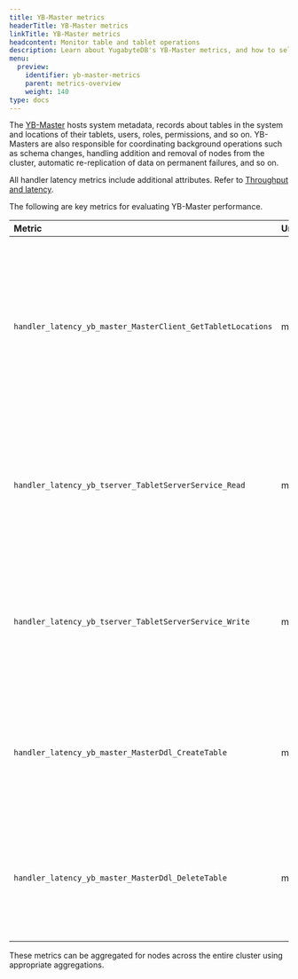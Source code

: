 ```yaml
---
title: YB-Master metrics
headerTitle: YB-Master metrics
linkTitle: YB-Master metrics
headcontent: Monitor table and tablet operations
description: Learn about YugabyteDB's YB-Master metrics, and how to select and use the metrics.
menu:
  preview:
    identifier: yb-master-metrics
    parent: metrics-overview
    weight: 140
type: docs
---
```


The [YB-Master](../../../architecture/concepts/yb-master/) hosts system metadata, records about tables in the system and locations of their tablets, users, roles, permissions, and so on. YB-Masters are also responsible for coordinating background operations such as schema changes, handling addition and removal of nodes from the cluster, automatic re-replication of data on permanent failures, and so on.

All handler latency metrics include additional attributes. Refer to [Throughput and latency](../throughput/).

The following are key metrics for evaluating YB-Master performance.

| Metric | Unit | Type | Description |
| :--- | :--- | :--- | :--- |
| `handler_latency_yb_master_MasterClient_GetTabletLocations` | microseconds | counter | Time spent on fetching the replicas from the master servers. This metric includes the number of times the locations of the replicas are fetched from the master server.
| `handler_latency_yb_tserver_TabletServerService_Read` | microseconds | counter | Time to read the PostgreSQL system tables (during DDL). This metric includes the count or number of reads.
| `handler_latency_yb_tserver_TabletServerService_Write` | microseconds | counter | Time to write the PostgreSQL system tables (during DDL). This metric includes the count or number of writes.
| `handler_latency_yb_master_MasterDdl_CreateTable` | microseconds | counter | Time to create a table (during DDL). This metric includes the count of create table operations.
| `handler_latency_yb_master_MasterDdl_DeleteTable` | microseconds | counter | Time to delete a table (during DDL). This metric includes the count of delete table operations.

<!-- | Metrics | Unit | Type | Description |
| :------ | :--- | :--- | :---------- |
| `handler_latency_yb_master_MasterClient_GetTabletLocations` | microseconds | counter | The number of microseconds spent on fetching the replicas from the master servers. This metric includes the number of times the locations of the replicas are fetched from the master server. |
| `handler_latency_yb_tserver_TabletServerService_Read` | microseconds | counter | The time in microseconds to read the PostgreSQL system tables (during DDL). This metric includes the count or number of reads. |
| `handler_latency_yb_tserver_TabletServerService_Write` | microseconds | counter | The time in microseconds to write the PostgreSQL system tables (during DDL). This metric includes the count or number of writes. |
| `handler_latency_yb_master_MasterDdl_CreateTable` | microseconds | counter | The time in microseconds to create a table (during DDL). This metric includes the count of create table operations.|
| `handler_latency_yb_master_MasterDdl_DeleteTable` | microseconds | counter | The time in microseconds to delete a table (during DDL). This metric includes the count of delete table operations.| -->

These metrics can be aggregated for nodes across the entire cluster using appropriate aggregations.
